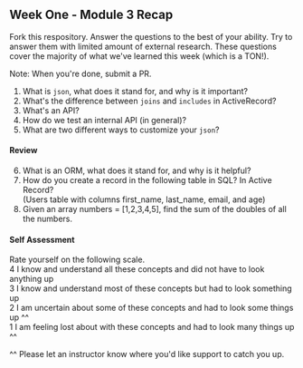 ## Week One - Module 3 Recap

Fork this respository. Answer the questions to the best of your ability. Try to answer them with limited amount of external research. These questions cover the majority of what we've learned this week (which is a TON!). 

Note: When you're done, submit a PR. 

1. What is `json`, what does it stand for, and why is it important?
2. What's the difference between `joins` and `includes` in ActiveRecord?
3. What's an API?
4. How do we test an internal API (in general)?
5. What are two different ways to customize your `json`?  

#### Review  
6. What is an ORM, what does it stand for, and why is it helpful?  
7. How do you create a record in the following table in SQL? In Active Record?   
   (Users table with columns first_name, last_name, email, and age)
8. Given an array numbers = [1,2,3,4,5], find the sum of the doubles of all the numbers.  

#### Self Assessment  
Rate yourself on the following scale.  
4  I know and understand all these concepts and did not have to look anything up  
3  I know and understand most of these concepts but had to look something up  
2  I am uncertain about some of these concepts and had to look some things up ^^  
1  I am feeling lost about with these concepts and had to look many things up ^^  

^^ Please let an instructor know where you'd like support to catch you up. 
